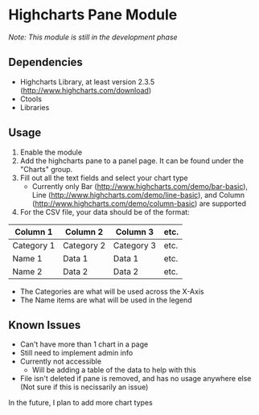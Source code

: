 Highcharts Pane Module
===============

*Note: This module is still in the development phase*

## Dependencies
* Highcharts Library, at least version 2.3.5 (http://www.highcharts.com/download)
* Ctools
* Libraries

## Usage
1. Enable the module
2. Add the highcharts pane to a panel page. It can be found under the "Charts" group.
3. Fill out all the text fields and select your chart type
   * Currently only Bar (http://www.highcharts.com/demo/bar-basic), Line (http://www.highcharts.com/demo/line-basic), and Column (http://www.highcharts.com/demo/column-basic) are supported
4. For the CSV file, your data should be of the format:

| Column 1   | Column 2   | Column 3      | etc. |
| --------   | ---------- | ------------- | ---- |
| Category 1 | Category 2 | Category 3    | etc. |
| Name 1     | Data 1     | Data 1        | etc. |
| Name 2     | Data 2     | Data 2        | etc. |

  * The Categories are what will be used across the X-Axis
  * The Name items are what will be used in the legend

## Known Issues
* Can't have more than 1 chart in a page
* Still need to implement admin info
* Currently not accessible
  * Will be adding a table of the data to help with this
* File isn't deleted if pane is removed, and has no usage anywhere else (Not sure if this is necissarily an issue)

In the future, I plan to add more chart types

  
